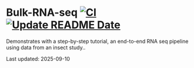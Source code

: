 
# Bulk-RNA-seq [![CI](https://github.com/rayotoo/Bulk-RNA-seq/actions/workflows/blank.yml/badge.svg)](https://github.com/rayotoo/Bulk-RNA-seq/actions/workflows/blank.yml) [![Update README Date](https://github.com/rayotoo/Bulk-RNA-seq/actions/workflows/update_readme.yml/badge.svg)](https://github.com/rayotoo/Bulk-RNA-seq/actions/workflows/update_readme.yml)

Demonstrates with a step-by-step tutorial, an end-to-end RNA seq pipeline using data from an insect study..

Last updated: 2025-09-10
